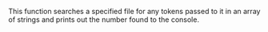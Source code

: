 This function searches a specified file for any tokens passed to it in an array of strings and prints out the number found to the console.

